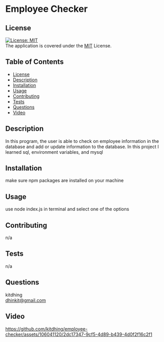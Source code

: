# Employee Checker

## License 
[![License: MIT](https://img.shields.io/badge/License-MIT-yellow.svg)](https://opensource.org/licenses/MIT)\
The application is covered under the [MIT](https://github.com/kitdhing/readme-generator/blob/main/LICENSE) License. 



## Table of Contents
- [License](#license)
- [Description](#description)
- [Installation](#installation)
- [Usage](#usage)
- [Contributing](#contributing)
- [Tests](#tests)
- [Questions](#questions)
- [Video](#video)


## Description
In this program, the user is able to check on employee information in the database and add or update information to the database. In this project I learned sql, environment variables, and mysql

## Installation
make sure npm packages are installed on your machine

## Usage
use node index.js in terminal and select one of the options

## Contributing
n/a

## Tests
n/a

## Questions
kitdhing\
dhinkit@gmail.com

## Video


https://github.com/kitdhing/employee-checker/assets/106041120/2dc17347-9cf5-4d89-b439-4d0f2f16c2f1

